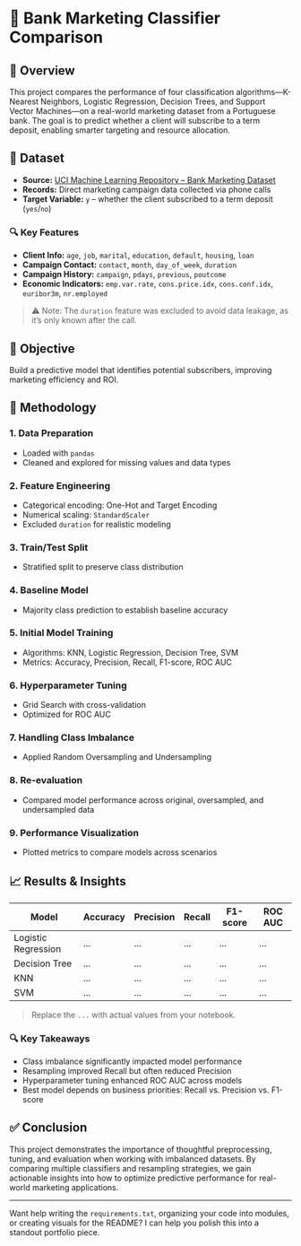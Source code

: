 
# 🏦 Bank Marketing Classifier Comparison

## 📌 Overview  
This project compares the performance of four classification algorithms—K-Nearest Neighbors, Logistic Regression, Decision Trees, and Support Vector Machines—on a real-world marketing dataset from a Portuguese bank. The goal is to predict whether a client will subscribe to a term deposit, enabling smarter targeting and resource allocation.

## 📂 Dataset  
- **Source:** [UCI Machine Learning Repository – Bank Marketing Dataset](https://archive.ics.uci.edu/ml/datasets/bank+marketing)  
- **Records:** Direct marketing campaign data collected via phone calls  
- **Target Variable:** `y` – whether the client subscribed to a term deposit (`yes`/`no`)

### 🔍 Key Features  
- **Client Info:** `age`, `job`, `marital`, `education`, `default`, `housing`, `loan`  
- **Campaign Contact:** `contact`, `month`, `day_of_week`, `duration`  
- **Campaign History:** `campaign`, `pdays`, `previous`, `poutcome`  
- **Economic Indicators:** `emp.var.rate`, `cons.price.idx`, `cons.conf.idx`, `euribor3m`, `nr.employed`  

> ⚠️ Note: The `duration` feature was excluded to avoid data leakage, as it’s only known after the call.

## 🎯 Objective  
Build a predictive model that identifies potential subscribers, improving marketing efficiency and ROI.

## 🧪 Methodology  

### 1. Data Preparation  
- Loaded with `pandas`  
- Cleaned and explored for missing values and data types  

### 2. Feature Engineering  
- Categorical encoding: One-Hot and Target Encoding  
- Numerical scaling: `StandardScaler`  
- Excluded `duration` for realistic modeling  

### 3. Train/Test Split  
- Stratified split to preserve class distribution  

### 4. Baseline Model  
- Majority class prediction to establish baseline accuracy  

### 5. Initial Model Training  
- Algorithms: KNN, Logistic Regression, Decision Tree, SVM  
- Metrics: Accuracy, Precision, Recall, F1-score, ROC AUC  

### 6. Hyperparameter Tuning  
- Grid Search with cross-validation  
- Optimized for ROC AUC  

### 7. Handling Class Imbalance  
- Applied Random Oversampling and Undersampling  

### 8. Re-evaluation  
- Compared model performance across original, oversampled, and undersampled data  

### 9. Performance Visualization  
- Plotted metrics to compare models across scenarios  

## 📈 Results & Insights  

| Model               | Accuracy | Precision | Recall | F1-score | ROC AUC |
|--------------------|----------|-----------|--------|----------|---------|
| Logistic Regression| ...      | ...       | ...    | ...      | ...     |
| Decision Tree      | ...      | ...       | ...    | ...      | ...     |
| KNN                | ...      | ...       | ...    | ...      | ...     |
| SVM                | ...      | ...       | ...    | ...      | ...     |

> Replace the `...` with actual values from your notebook.

### 🔍 Key Takeaways  
- Class imbalance significantly impacted model performance  
- Resampling improved Recall but often reduced Precision  
- Hyperparameter tuning enhanced ROC AUC across models  
- Best model depends on business priorities: Recall vs. Precision vs. F1-score  

## ✅ Conclusion  
This project demonstrates the importance of thoughtful preprocessing, tuning, and evaluation when working with imbalanced datasets. By comparing multiple classifiers and resampling strategies, we gain actionable insights into how to optimize predictive performance for real-world marketing applications.


---

Want help writing the `requirements.txt`, organizing your code into modules, or creating visuals for the README? I can help you polish this into a standout portfolio piece.
